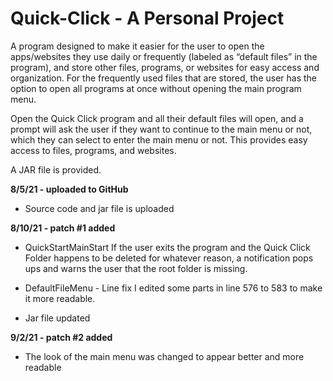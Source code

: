 # Quick-Click - A Personal Project
A program designed to make it easier for the user to open the apps/websites they use daily 
or frequently (labeled as “default files” in the program), and store other files, programs, 
or websites for easy access and organization. For the frequently used files that are stored, 
the user has the option to open all programs at once without opening the main program menu. 

Open the Quick Click program and all their default files will open, and a prompt will ask the 
user if they want to continue to the main menu or not, which they can select to enter the 
main menu or not. This provides easy access to files, programs, and websites.

A JAR file is provided.


**8/5/21 - uploaded to GitHub**
- Source code and jar file is uploaded

**8/10/21 - patch #1 added**
- QuickStartMainStart
  If the user exits the program and the Quick Click Folder happens to be deleted for whatever reason, 
  a notification pops ups and warns the user that the     root folder is missing.
  
- DefaultFileMenu - Line fix
  I edited some parts in line 576 to 583 to make it more readable.
  
- Jar file updated

**9/2/21 - patch #2 added**
- The look of the main menu was changed to appear better and more readable
